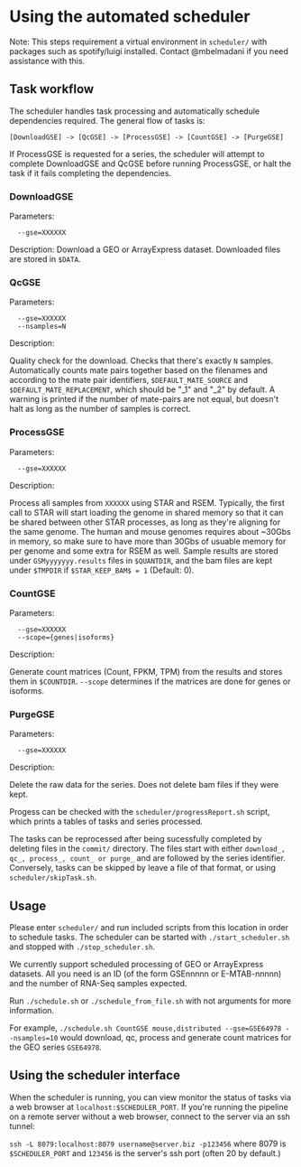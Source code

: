 # Using the automated scheduler

Note: This steps requirement a virtual environment in `scheduler/` with packages such as spotify/luigi installed. Contact @mbelmadani if you need assistance with this.

## Task workflow 

The scheduler handles task processing and automatically schedule dependencies required. The general flow of tasks is:

`[DownloadGSE] -> [QcGSE] -> [ProcessGSE] -> [CountGSE] -> [PurgeGSE]`

If ProcessGSE is requested for a series, the scheduler will attempt to complete DownloadGSE and QcGSE before running ProcessGSE, or halt the task if it fails completing the dependencies.

### DownloadGSE
Parameters:
```
  --gse=XXXXXX
```
Description:
  Download a GEO or ArrayExpress dataset. Downloaded files are stored in `$DATA`.


### QcGSE
Parameters:
```
  --gse=XXXXXX
  --nsamples=N
```
Description:

  Quality check for the download. Checks that there's exactly `N` samples. Automatically counts mate pairs together based on the filenames and according to the mate pair identifiers, `$DEFAULT_MATE_SOURCE` and `$DEFAULT_MATE_REPLACEMENT`, which should be "_1" and "_2" by default. A warning is printed if the number of mate-pairs are not equal, but doesn't halt as long as the number of samples is correct.

### ProcessGSE
Parameters:
```
  --gse=XXXXXX
```
Description:

  Process all samples from `XXXXXX` using STAR and RSEM. Typically, the first call to STAR will start loading the genome in shared memory so that it can be shared between other STAR processes, as long as they're aligning for the same genome. The human and mouse genomes requires about ~30Gbs in memory, so make sure to have more than 30Gbs of usuable memory for per genome and some extra for RSEM as well.
   Sample results are stored under `GSMyyyyyyy.results` files in `$QUANTDIR`, and the bam files are kept under `$TMPDIR` if  `$STAR_KEEP_BAM$ = 1` (Default: 0).
 
### CountGSE
Parameters:
```
  --gse=XXXXXX
  --scope={genes|isoforms}  
```
Description:

  Generate count matrices (Count, FPKM, TPM) from the results and stores them in `$COUNTDIR`. `--scope` determines if the matrices are done for genes or isoforms.

### PurgeGSE
Parameters:
```
  --gse=XXXXXX
```
Description:

  Delete the raw data for the series. Does not delete bam files if they were kept.
  
Progess can be checked with the `scheduler/progressReport.sh` script, which prints a tables of tasks and series processed.

The tasks can be reprocessed after being sucessfully completed by deleting files in the `commit/` directory. The files start with either `download_, qc_, process_, count_ or purge_` and are followed by the series identifier. Conversely, tasks can be skipped by leave a file of that format, or using `scheduler/skipTask.sh`. 

## Usage

Please enter `scheduler/` and run included scripts from this location in order to schedule tasks. 
The scheduler can be started with `./start_scheduler.sh` and stopped with `./stop_scheduler.sh`.

We currently support scheduled processing of GEO or ArrayExpress datasets. All you need is an ID (of the form GSEnnnnn or E-MTAB-nnnnn) and the number of RNA-Seq samples expected.

Run `./schedule.sh` or `./schedule_from_file.sh` with not arguments for more information.

For example, `./schedule.sh CountGSE mouse,distributed --gse=GSE64978 --nsamples=10` would download, qc, process and generate count matrices for the GEO series `GSE64978`. 

## Using the scheduler interface

When the scheduler is running, you can view monitor the status of tasks via a web browser at `localhost:$SCHEDULER_PORT`. If you're running the pipeline on a remote server without a web browser, connect to the server via an ssh tunnel:

` ssh -L 8079:localhost:8079 username@server.biz -p123456 ` where 8079 is `$SCHEDULER_PORT` and `123456` is the server's ssh port (often 20 by default.)
